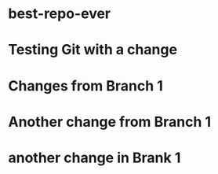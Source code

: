 # best-repo-ever
# Testing Git with a change
# Changes from Branch 1
# Another change from Branch 1
# another change in Brank 1
